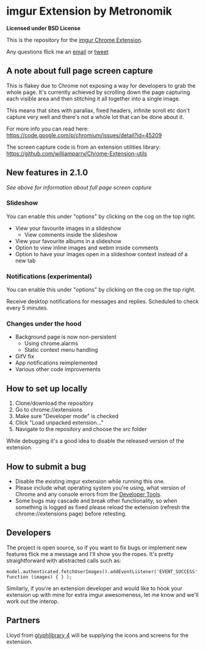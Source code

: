 # imgur Extension by Metronomik #

**Licensed under BSD License**

This is the repository for the [imgur Chrome Extension](https://chrome.google.com/webstore/detail/imgur/ehoopddfhgaehhmphfcooacjdpmbjlao).

Any questions flick me an [email](mailto:william@metronomik.com) or [tweet](https://twitter.com/williamparry)

## A note about full page screen capture ##

This is flakey due to Chrome not exposing a way for developers to grab the whole page. It's currently achieved by scrolling down the page capturing each visible area and then stitching it all together into a single image.

This means that sites with parallax, fixed headers, infinite scroll etc don't capture very well and there's not a whole lot that can be done about it.

For more info you can read here: https://code.google.com/p/chromium/issues/detail?id=45209

The screen capture code is from an extension utilities library: https://github.com/williamparry/Chrome-Extension-utils

## New features in 2.1.0 ##
*See above for information about full page screen capture*
### Slideshow ###

You can enable this under "options" by clicking on the cog on the top right.

* View your favourite images in a slideshow
   * View comments inside the slideshow
* View your favourite albums in a slideshow
* Option to view inline images and webm inside comments
* Option to have your images open in a slideshow context instead of a new tab

### Notifications (experimental) ###

You can enable this under "options" by clicking on the cog on the top right.

Receive desktop notifications for messages and replies. Scheduled to check every 5 minutes.

### Changes under the hood ###

* Background page is now non-persistent
    * Using chrome.alarms 
    * Static context menu handling
* GifV fix
* App notifications reimplemented
* Various other code improvements

###

## How to set up locally ##

1. Clone/download the repository
2. Go to chrome://extensions
3. Make sure "Developer mode" is checked
4. Click "Load unpacked extension..."
5. Navigate to the repository and choose the *src* folder

While debugging it's a good idea to disable the released version of the extension.

## How to submit a bug ##

* Disable the existing imgur extension while running this one.
* Please include what operating system you're using, what version of Chrome and any console errors from the [Developer Tools](https://developers.google.com/chrome-developer-tools/).
* Some bugs may cascade and break other functionality, so when something is logged as fixed please reload the extension (refresh the chrome://extensions page) before retesting.

## Developers ##

The project is open source, so if you want to fix bugs or implement new features flick me a message and I'll show you the ropes. It's pretty straightforward with abstracted calls such as:

    model.authenticated.fetchUserImages().addEventListener('EVENT_SUCCESS', function (images) { } );

Similarly, if you're an extension developer and would like to hook your extension up with mine for extra imgur awesomeness, let me know and we'll work out the interop.

## Partners ##

Lloyd from [glyphlibrary 4](http://www.glyphlibrary.com/) will be supplying the icons and screens for the extension.
